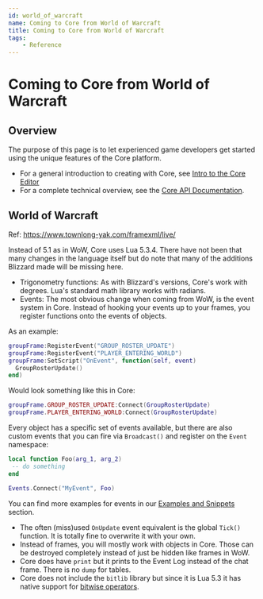 ```yaml
---
id: world_of_warcraft
name: Coming to Core from World of Warcraft
title: Coming to Core from World of Warcraft
tags:
    - Reference
---
```


# Coming to Core from World of Warcraft

## Overview

The purpose of this page is to let experienced game developers get started using the unique features of the Core platform.

- For a general introduction to creating with Core, see [Intro to the Core Editor](editor_intro.md)
- For a complete technical overview, see the [Core API Documentation](core_api.md).

## World of Warcraft

Ref: <https://www.townlong-yak.com/framexml/live/>

Instead of 5.1 as in WoW, Core uses Lua 5.3.4. There have not been that many changes in the language itself but do note that many of the additions Blizzard made will be missing here.

- Trigonometry functions: As with Blizzard's versions, Core's work with degrees. Lua's standard math library works with radians.
- Events: The most obvious change when coming from WoW, is the event system in Core. Instead of hooking your events up to your frames, you register functions onto the events of objects.

As an example:

```lua
groupFrame:RegisterEvent("GROUP_ROSTER_UPDATE")
groupFrame:RegisterEvent("PLAYER_ENTERING_WORLD")
groupFrame:SetScript("OnEvent", function(self, event)
  GroupRosterUpdate()
end)
```

Would look something like this in Core:

```lua
groupFrame.GROUP_ROSTER_UPDATE:Connect(GroupRosterUpdate)
groupFrame.PLAYER_ENTERING_WORLD:Connect(GroupRosterUpdate)
```

Every object has a specific set of events available, but there are also custom events that you can fire via `Broadcast()` and register on the `Event` namespace:

```lua
local function Foo(arg_1, arg_2)
 -- do something
end

Events.Connect("MyEvent", Foo)
```

You can find more examples for events in our [Examples and Snippets](examples.md) section.

- The often (miss)used `OnUpdate` event equivalent is the global `Tick()` function. It is totally fine to overwrite it with your own.
- Instead of frames, you will mostly work with objects in Core. Those can be destroyed completely instead of just be hidden like frames in WoW.
- Core does have `print` but it prints to the Event Log instead of the chat frame. There is no `dump` for tables.
- Core does not include the `bitlib` library but since it is Lua 5.3 it has native support for [bitwise operators](http://lua-users.org/wiki/BitwiseOperators).
